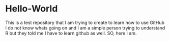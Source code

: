 # Hello-World
This is a test repository that I am trying to create to learn how to use GitHub
I do not know whats going on and I am a simple person trying to understand R but they told me I have to learn github as well. SO, here I am.
